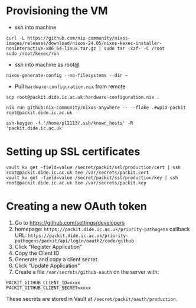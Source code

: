 # Provisioning the VM

- ssh into machine

```
curl -L https://github.com/nix-community/nixos-images/releases/download/nixos-24.05/nixos-kexec-installer-noninteractive-x86_64-linux.tar.gz | sudo tar -xzf- -C /root
sudo /root/kexec/run
```

- ssh into machine as root@
```
nixos-generate-config --no-filesystems --dir ~
```

- Pull `hardware-configuration.nix` from remote
```
scp root@packit.dide.ic.ac.uk:hardware-configuration.nix .
```

```
nix run github:nix-community/nixos-anywhere -- --flake .#wpia-packit root@packit.dide.ic.ac.uk
```

```
ssh-keygen -f '/home/pl2113/.ssh/known_hosts' -R 'packit.dide.ic.ac.uk'
```

# Setting up SSL certificates

```
vault kv get -field=value /secret/packit/ssl/production/cert | ssh root@packit.dide.ic.ac.uk tee /var/secrets/packit.cert
vault kv get -field=value /secret/packit/ssl/production/key | ssh root@packit.dide.ic.ac.uk tee /var/secrets/packit.key
```

# Creating a new OAuth token

1. Go to https://github.com/settings/developers
2. homepage: `https://packit.dide.ic.ac.uk/priority-pathogens`
   callback URL: `https://packit.dide.ic.ac.uk/priority-pathogens/packit/api/login/oauth2/code/github`
3. Click "Register Application"
4. Copy the Client ID
5. Generate and copy a client secret
6. Click "Update Application"
7. Create a file `/var/secrets/github-oauth` on the server with:
```
PACKIT_GITHUB_CLIENT_ID=xxxx
PACKIT_GITHUB_CLIENT_SECRET=xxxx
```

These secrets are stored in Vault at `/secret/packit/oauth/production`.
